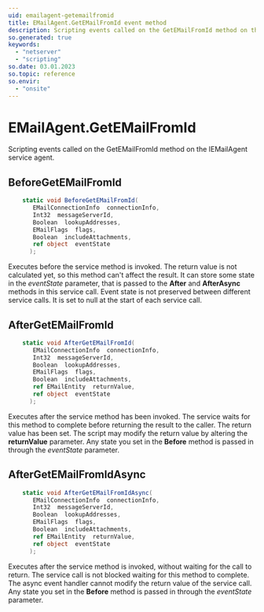 ```yaml
---
uid: emailagent-getemailfromid
title: EMailAgent.GetEMailFromId event method
description: Scripting events called on the GetEMailFromId method on the EMailAgent service agent.
so.generated: true
keywords:
  - "netserver"
  - "scripting"
so.date: 03.01.2023
so.topic: reference
so.envir:
  - "onsite"
---
```

# EMailAgent.GetEMailFromId

Scripting events called on the <see cref='M:SuperOffice.CRM.Services.IEMailAgent.GetEMailFromId'>GetEMailFromId</see> method on the <see cref='IEMailAgent'>IEMailAgent</see>  service agent.

## BeforeGetEMailFromId
```cs
    static void BeforeGetEMailFromId(
       EMailConnectionInfo  connectionInfo,
       Int32  messageServerId,
       Boolean  lookupAddresses,
       EMailFlags  flags,
       Boolean  includeAttachments,
       ref object  eventState
      );
```
Executes before the service method is invoked.
The return value is not calculated yet, so this method can't affect the result.
It can store some state in the *eventState* parameter, that is passed to the **After** and **AfterAsync** methods in this service call.
Event state is not preserved between different service calls. It is set to null at the start of each service call.
## AfterGetEMailFromId
```cs
    static void AfterGetEMailFromId(
       EMailConnectionInfo  connectionInfo,
       Int32  messageServerId,
       Boolean  lookupAddresses,
       EMailFlags  flags,
       Boolean  includeAttachments,
       ref EMailEntity  returnValue,
       ref object  eventState
      );
```
Executes after the service method has been invoked. The service waits for this method to complete before returning the result to the caller.
The return value has been set. The script may modify the return value by altering the **returnValue** parameter.
Any state you set in the **Before** method is passed in through the *eventState* parameter.
## AfterGetEMailFromIdAsync
```cs
    static void AfterGetEMailFromIdAsync(
       EMailConnectionInfo  connectionInfo,
       Int32  messageServerId,
       Boolean  lookupAddresses,
       EMailFlags  flags,
       Boolean  includeAttachments,
       ref EMailEntity  returnValue,
       ref object  eventState
      );
```
Executes after the service method is invoked, without waiting for the call to return.
The service call is not blocked waiting for this method to complete.
The async event handler cannot modify the return value of the service call.
Any state you set in the **Before** method is passed in through the *eventState* parameter.

